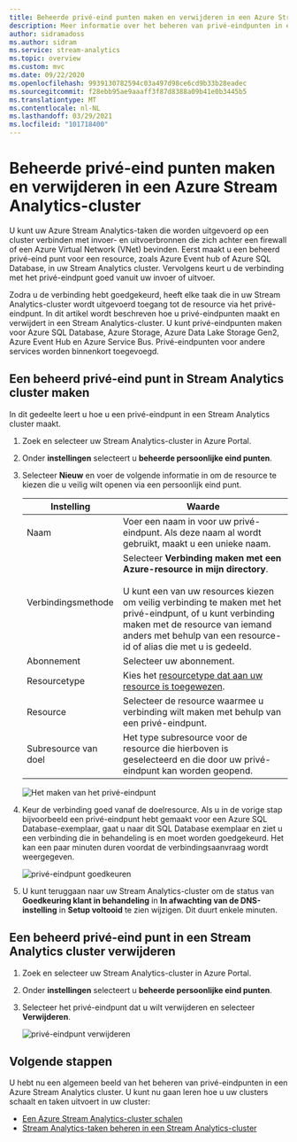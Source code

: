 ```yaml
---
title: Beheerde privé-eind punten maken en verwijderen in een Azure Stream Analytics-cluster
description: Meer informatie over het beheren van privé-eindpunten in een Azure Stream Analytics cluster.
author: sidramadoss
ms.author: sidram
ms.service: stream-analytics
ms.topic: overview
ms.custom: mvc
ms.date: 09/22/2020
ms.openlocfilehash: 9939130782594c03a497d98ce6cd9b33b28eadec
ms.sourcegitcommit: f28ebb95ae9aaaff3f87d8388a09b41e0b3445b5
ms.translationtype: MT
ms.contentlocale: nl-NL
ms.lasthandoff: 03/29/2021
ms.locfileid: "101718400"
---
```

# <a name="create-and-delete-managed-private-endpoints-in-an-azure-stream-analytics-cluster"></a>Beheerde privé-eind punten maken en verwijderen in een Azure Stream Analytics-cluster

U kunt uw Azure Stream Analytics-taken die worden uitgevoerd op een cluster verbinden met invoer- en uitvoerbronnen die zich achter een firewall of een Azure Virtual Network (VNet) bevinden. Eerst maakt u een beheerd privé-eind punt voor een resource, zoals Azure Event hub of Azure SQL Database, in uw Stream Analytics cluster. Vervolgens keurt u de verbinding met het privé-eindpunt goed vanuit uw invoer of uitvoer.

Zodra u de verbinding hebt goedgekeurd, heeft elke taak die in uw Stream Analytics-cluster wordt uitgevoerd toegang tot de resource via het privé-eindpunt. In dit artikel wordt beschreven hoe u privé-eindpunten maakt en verwijdert in een Stream Analytics-cluster. U kunt privé-eindpunten maken voor Azure SQL Database, Azure Storage, Azure Data Lake Storage Gen2, Azure Event Hub en Azure Service Bus. Privé-eindpunten voor andere services worden binnenkort toegevoegd. 

## <a name="create-managed-private-endpoint-in-stream-analytics-cluster"></a>Een beheerd privé-eind punt in Stream Analytics cluster maken

In dit gedeelte leert u hoe u een privé-eindpunt in een Stream Analytics cluster maakt.

1. Zoek en selecteer uw Stream Analytics-cluster in Azure Portal.

1. Onder **instellingen** selecteert u **beheerde persoonlijke eind punten**.

1. Selecteer **Nieuw** en voer de volgende informatie in om de resource te kiezen die u veilig wilt openen via een persoonlijk eind punt.

   |Instelling|Waarde|
   |---|---|
   |Naam|Voer een naam in voor uw privé-eindpunt. Als deze naam al wordt gebruikt, maakt u een unieke naam.|
   |Verbindingsmethode|Selecteer **Verbinding maken met een Azure-resource in mijn directory**.<br><br>U kunt een van uw resources kiezen om veilig verbinding te maken met het privé-eindpunt, of u kunt verbinding maken met de resource van iemand anders met behulp van een resource-id of alias die met u is gedeeld.|
   |Abonnement|Selecteer uw abonnement.|
   |Resourcetype|Kies het [resourcetype dat aan uw resource is toegewezen](../private-link/private-endpoint-overview.md#private-link-resource).|
   |Resource|Selecteer de resource waarmee u verbinding wilt maken met behulp van een privé-eindpunt.|
   |Subresource van doel|Het type subresource voor de resource die hierboven is geselecteerd en die door uw privé-eindpunt kan worden geopend.|

   ![Het maken van het privé-eindpunt](./media/private-endpoints/create-private-endpoint.png)

1. Keur de verbinding goed vanaf de doelresource. Als u in de vorige stap bijvoorbeeld een privé-eindpunt hebt gemaakt voor een Azure SQL Database-exemplaar, gaat u naar dit SQL Database exemplaar en ziet u een verbinding die in behandeling is en moet worden goedgekeurd. Het kan een paar minuten duren voordat de verbindingsaanvraag wordt weergegeven.

    ![privé-eindpunt goedkeuren](./media/private-endpoints/approve-private-endpoint.png)

1. U kunt teruggaan naar uw Stream Analytics-cluster om de status van **Goedkeuring klant in behandeling** in **In afwachting van de DNS-instelling** in **Setup voltooid** te zien wijzigen. Dit duurt enkele minuten.

## <a name="delete-a-managed-private-endpoint-in-a-stream-analytics-cluster"></a>Een beheerd privé-eind punt in een Stream Analytics cluster verwijderen

1. Zoek en selecteer uw Stream Analytics-cluster in Azure Portal.

1. Onder **instellingen** selecteert u **beheerde persoonlijke eind punten**.

1. Selecteer het privé-eindpunt dat u wilt verwijderen en selecteer **Verwijderen**.

   ![privé-eindpunt verwijderen](./media/private-endpoints/delete-private-endpoint.png)

## <a name="next-steps"></a>Volgende stappen

U hebt nu een algemeen beeld van het beheren van privé-eindpunten in een Azure Stream Analytics cluster. U kunt nu gaan leren hoe u uw clusters schaalt en taken uitvoert in uw cluster:

* [Een Azure Stream Analytics-cluster schalen](scale-cluster.md)
* [Stream Analytics-taken beheren in een Stream Analytics-cluster](manage-jobs-cluster.md)
